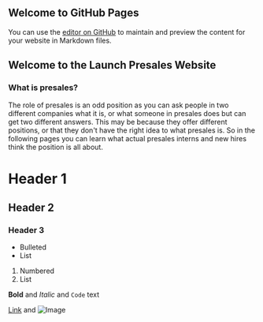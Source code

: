 ## Welcome to GitHub Pages
You can use the [editor on GitHub](https://github.com/Matthieu98/Launchtest/edit/master/README.md) to maintain and preview the content for your website in Markdown files.

## Welcome to the Launch Presales Website
### What is presales?
The role of presales is an odd position as you can ask people in two different companies what it is, or what someone in presales does but can get two different answers. This may be because they offer different positions, or that they don't have the right idea to what presales is. So in the following pages you can learn what actual presales interns and new hires think the position is all about.

# Header 1
## Header 2
### Header 3

- Bulleted
- List

1. Numbered
2. List

**Bold** and _Italic_ and `Code` text

[Link](url) and ![Image](src)
